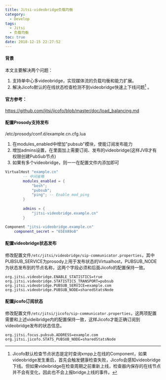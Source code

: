 ```yaml
---
title: Jitsi-videobridge负载均衡
category:
  - Develop
tags:
  - Jitsi
  - 负载均衡
toc: true
date: 2018-12-15 22:27:52
---
```


#### 背景

本文主要解决两个问题：

1. 支持单中心多videobridge，实现媒体流的负载均衡和能力扩展。
2. 解决Jicofo默认的在线状态检查检测不到videobridge快速上下线问题[^1] 。

#### 官方参考：

https://github.com/jitsi/jicofo/blob/master/doc/load_balancing.md

#### 配置Prosody支持发布

/etc/prosody/conf.d/example.cn.cfg.lua

1. 在modules_enabled中增加"pubsub"模块，使能订阅发布能力
2. 增加admins设置，在里面加上需要订阅、发布的videobridge(这样JVB才有权限创建PubSub节点)
3. 如果有多个videobridge，则一一在配置文件内添加即可

```lua
VirtualHost "example.cn"
		-- 中间省略
        modules_enabled = {
            "bosh";
            "pubsub";
            "ping"; -- Enable mod_ping
        }
		
        admins = {
            "jitsi-videobridge.example.cn"
        }

Component "jitsi-videobridge.example.cn"
    component_secret = "65EVA9o8"
```

#### 配置videobridge状态发布

修改配置文件`/etc/jitsi/videobridge/sip-communicator.properties`，其中PUBSUB_SERVICE为prosody上用于发布状态的Virtualhost，PUBSUB_NODE为状态发布到的节点名称，这两个字段必须和后面Jicofo的配置保持一致。

```properties
org.jitsi.videobridge.ENABLE_STATISTICS=true
org.jitsi.videobridge.STATISTICS_TRANSPORT=pubsub
org.jitsi.videobridge.PUBSUB_SERVICE=example.com
org.jitsi.videobridge.PUBSUB_NODE=sharedStatsNode
```

#### 配置jicofo订阅状态

修改配置文件`/etc/jitsi/jicofo/sip-communicator.properties`，这两项配置需要和上述videibridge内的配置保持一致，这样Jicofo才能正确订阅到videobridge发布的状态信息。

```properties
org.jitsi.focus.pubsub.ADDRESS=example.com
org.jitsi.jicofo.STATS_PUBSUB_NODE=sharedStatsNode
```

[^1]: Jicofo默认检查节点状态是定时查询xmpp上在线的Component，如果videobridge发生重启，首先会触发健康检查失败，Jicofo会感知videobridge下线。但如果videibridge在检查周期之前重新上线，检查器内保存的在线节点并不会有变化，因此也不会上报bridge上线的事件。